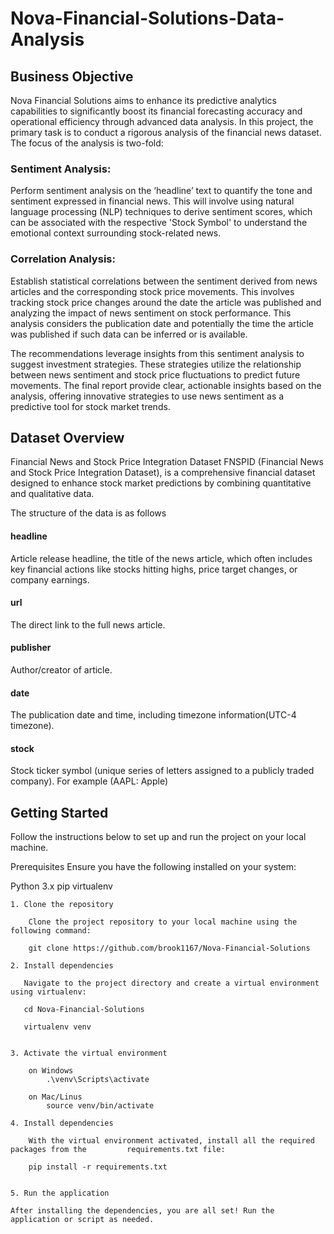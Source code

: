 # Nova-Financial-Solutions-Data-Analysis

## Business Objective

Nova Financial Solutions aims to enhance its predictive analytics capabilities to significantly boost its financial forecasting accuracy and operational efficiency through advanced data analysis. In this project, the primary task is to conduct a rigorous analysis of the financial news dataset. The focus of the analysis is two-fold:

### Sentiment Analysis:

Perform sentiment analysis on the ‘headline’ text to quantify the tone and sentiment expressed in financial news. This will involve using natural language processing (NLP) techniques to derive sentiment scores, which can be associated with the respective 'Stock Symbol' to understand the emotional context surrounding stock-related news.

### Correlation Analysis:

Establish statistical correlations between the sentiment derived from news articles and the corresponding stock price movements. This involves tracking stock price changes around the date the article was published and analyzing the impact of news sentiment on stock performance. This analysis considers the publication date and potentially the time the article was published if such data can be inferred or is available.

The recommendations leverage insights from this sentiment analysis to suggest investment strategies. These strategies utilize the relationship between news sentiment and stock price fluctuations to predict future movements. The final report provide clear, actionable insights based on the analysis, offering innovative strategies to use news sentiment as a predictive tool for stock market trends.

## Dataset Overview

Financial News and Stock Price Integration Dataset FNSPID (Financial News and Stock Price Integration Dataset), is a comprehensive financial dataset designed to enhance stock market predictions by combining quantitative and qualitative data.

The structure of the data is as follows

#### headline

Article release headline, the title of the news article, which often
includes key financial actions like stocks hitting highs, price target changes, or
company earnings.

#### url

The direct link to the full news article.


#### publisher

Author/creator of article.


#### date

The publication date and time, including timezone information(UTC-4
timezone).

#### stock

Stock ticker symbol (unique series of letters assigned to a publicly traded
company). For example (AAPL: Apple)



## Getting Started

Follow the instructions below to set up and run the project on your local machine.

Prerequisites
Ensure you have the following installed on your system:
        
Python 3.x
pip
virtualenv
        

    1. Clone the repository

        Clone the project repository to your local machine using the following command:
    
        git clone https://github.com/brook1167/Nova-Financial-Solutions

    2. Install dependencies
    
       Navigate to the project directory and create a virtual environment using virtualenv:
    
       cd Nova-Financial-Solutions
       
       virtualenv venv

    
    3. Activate the virtual environment
        
        on Windows
            .\venv\Scripts\activate
            
        on Mac/Linus
            source venv/bin/activate
            
    4. Install dependencies
    
        With the virtual environment activated, install all the required packages from the         requirements.txt file:
        
        pip install -r requirements.txt
    
    
    5. Run the application
    
    After installing the dependencies, you are all set! Run the application or script as needed.